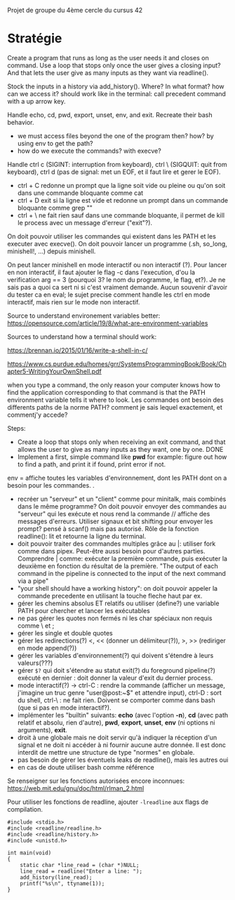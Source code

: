 Projet de groupe du 4ème cercle du cursus 42

# Stratégie
Create a program that runs as long as the user needs it and closes on command. Use a loop that stops only once the user gives a closing input? And that lets the user give as many inputs as they want via readline().

Stock the inputs in a history via add_history(). Where? In what format? how can we access it? should work like in the terminal: call precedent command with a up arrow key. 

Handle echo, cd, pwd, export, unset, env, and exit. Recreate their bash behavior. 
  - we must access files beyond the one of the program then? how? by using env to get the path?
  - how do we execute the commands? with execve?

Handle ctrl c (SIGINT: interruption from keyboard), ctrl \ (SIGQUIT: quit from keyboard), ctrl d (pas de signal: met un EOF, et il faut lire et gerer le EOF).

- ctrl + C redonne un prompt que la ligne soit vide ou pleine ou qu'on soit dans une commande bloquante comme cat
- ctrl + D exit si la ligne est vide et redonne un prompt dans un commande bloquante comme grep ""
- ctrl + \ ne fait rien sauf dans une commande bloquante, il permet de kill le process avec un message d'erreur ("exit"?).

On doit pouvoir utiliser les commandes qui existent dans les PATH et les executer avec execve(). On doit pouvoir lancer un programme (.sh, so_long, minishell!, ...) depuis minishell.

On peut lancer minishell en mode interactif ou non interactif (?). Pour lancer en non interactif, il faut ajouter le flag -c dans l'execution, d'ou la verification arg == 3 (pourquoi 3? le nom du programme, le flag, et?). Je ne sais pas a quoi ca sert ni si c'est vraiment demande. Aucun souvenir d'avoir du tester ca en eval; le sujet precise comment handle les ctrl en mode interactif, mais rien sur le mode non interactif.

Source to understand environement variables better: https://opensource.com/article/19/8/what-are-environment-variables

Sources to understand how a terminal should work:

https://brennan.io/2015/01/16/write-a-shell-in-c/

https://www.cs.purdue.edu/homes/grr/SystemsProgrammingBook/Book/Chapter5-WritingYourOwnShell.pdf


when you type a command, the only reason your computer knows how to find the application corresponding to that command is that the PATH environment variable tells it where to look. Les commandes ont besoin des differents paths de la norme PATH? comment je sais lequel exactement, et commentj'y accede?

Steps:
- Create a loop that stops only when receiving an exit command, and that allows the user to give as many inputs as they want, one by one. DONE
- Implement a first, simple command like **pwd** for example: figure out how to find a path, and print it if found, print error if not.

env = affiche toutes les variables d'environnement, dont les PATH dont on a besoin pour les commandes. 
.
- recréer un "serveur" et un "client" comme pour minitalk, mais combinés dans le même programme? On doit pouvoir envoyer des commandes au "serveur" qui les exécute et nous rend la commande // affiche des messages d'erreurs. Utiliser signaux et bit shifting pour envoyer les prompt? pensé à scanf() mais pas autorisé. Rôle de la fonction readline(): lit et retourne la ligne du terminal.
- doit pouvoir traiter des commandes multiples grâce au |: utiliser fork comme dans pipex. Peut-être aussi besoin pour d'autres parties. Comprendre | comme: exécuter la première commande, puis exécuter la deuxième en fonction du résultat de la première. "The output of each command in the pipeline is connected to the input of the next command via a pipe"
- "your shell should have a working history": on doit pouvoir appeler la commande precedente en utilisant la touche fleche haut par ex.
- gérer les chemins absolus ET relatifs ou utiliser (define?) une variable PATH pour chercher et lancer les exécutables
- ne pas gérer les quotes non fermés ni les char spéciaux non requis comme \ et ; 
- gérer les single et double quotes
- gérer les redirections(?) <, << (donner un délimiteur(?)), >, >> (rediriger en mode append(?))
- gérer les variables d'environnement(?) qui doivent s'étendre à leurs valeurs(???)
- gérer ``$?`` qui doit s'étendre au statut exit(?) du foreground pipeline(?) exécuté en dernier : doit donner la valeur d'exit du dernier process.
- mode interactif(?) -> ctrl-C : rendre la commande (afficher un message, j'imagine un truc genre "user@post:~$" et attendre input), ctrl-D : sort du shell, ctrl-\ : ne fait rien. Doivent se comporter comme dans bash (que si pas en mode interactif?).
- implémenter les "builtin" suivants: **echo** (avec l'option **-n**), **cd** (avec path relatif et absolu, rien d'autre), **pwd**, **export**, **unset**, **env** (ni options ni arguments), **exit**. 
- droit à une globale mais ne doit servir qu'à indiquer la réception d'un signal et ne doit ni accéder à ni fournir aucune autre donnée. Il est donc interdit de mettre une structure de type "normes" en globale.
- pas besoin de gérer les éventuels leaks de readline(), mais les autres oui
- en cas de doute utiliser bash comme référence

Se renseigner sur les fonctions autorisées encore inconnues: https://web.mit.edu/gnu/doc/html/rlman_2.html

Pour utiliser les fonctions de readline, ajouter ``-lreadline`` aux flags de compilation.

```
#include <stdio.h>
#include <readline/readline.h>
#include <readline/history.h>
#include <unistd.h>

int	main(void)
{
	static char *line_read = (char *)NULL;
	line_read = readline("Enter a line: ");
	add_history(line_read);
	printf("%s\n", ttyname(1));
}
```
